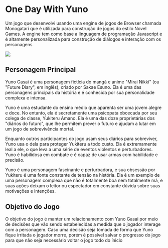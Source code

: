 # One Day With Yuno

Um jogo que desenvolvi usando uma engine de jogos de Browser chamada Monogatari que é utilizada para construção de jogos do estilo Novel Games. A engine tem como base a linguagem de programação Javascript e é altamente personalizada para construção de diálogos e interação com os personagens

<img src = "https://w7.pngwing.com/pngs/536/469/png-transparent-light-yagami-near-death-note-film-others-television-angle-white-thumbnail.png">

## Personagem Principal
Yuno Gasai é uma personagem fictícia do mangá e anime "Mirai Nikki" (ou "Future Diary", em inglês), criado por Sakae Esuno. Ela é uma das personagens principais da história e é conhecida por sua personalidade complexa e intensa.

Yuno é uma estudante do ensino médio que aparenta ser uma jovem alegre e doce. No entanto, ela é secretamente uma psicopata obcecada por seu colega de classe, Yukiteru Amano. Ela é uma das doze proprietárias dos "diários do futuro", que lhe permitem prever o futuro e ajudam a lutar em um jogo de sobrevivência mortal.

Enquanto outros participantes do jogo usam seus diários para sobreviver, Yuno usa o dela para proteger Yukiteru a todo custo. Ela é extremamente leal a ele, o que leva a uma série de eventos violentos e perturbadores. Yuno é habilidosa em combate e é capaz de usar armas com habilidade e precisão.

Yuno é uma personagem fascinante e perturbadora, e sua obsessão por Yukiteru é uma fonte constante de tensão na história. Ela é um exemplo de uma personagem complexa que não é totalmente boa nem totalmente má, e suas ações deixam o leitor ou espectador em constante dúvida sobre suas motivações e intenções.

## Objetivo do Jogo

O objetivo do jogo é manter um relacionamento com Yuno Gasai por meio de decisões que vão sendo estabelecidas a medida que o jogador interage com a personagem. Caso uma decisão seja tomada de forma que Yuno fique irritada o jogador morre, porém é possível salvar o progresso do jogo para que não seja necessário voltar o jogo todo do ínicio
